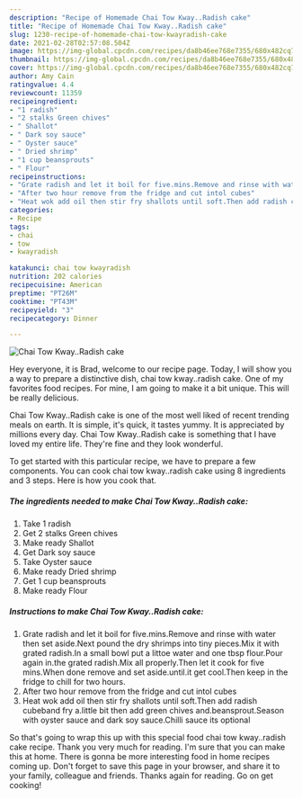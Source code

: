 ```yaml
---
description: "Recipe of Homemade Chai Tow Kway..Radish cake"
title: "Recipe of Homemade Chai Tow Kway..Radish cake"
slug: 1230-recipe-of-homemade-chai-tow-kwayradish-cake
date: 2021-02-28T02:57:08.504Z
image: https://img-global.cpcdn.com/recipes/da8b46ee768e7355/680x482cq70/chai-tow-kwayradish-cake-recipe-main-photo.jpg
thumbnail: https://img-global.cpcdn.com/recipes/da8b46ee768e7355/680x482cq70/chai-tow-kwayradish-cake-recipe-main-photo.jpg
cover: https://img-global.cpcdn.com/recipes/da8b46ee768e7355/680x482cq70/chai-tow-kwayradish-cake-recipe-main-photo.jpg
author: Amy Cain
ratingvalue: 4.4
reviewcount: 11359
recipeingredient:
- "1 radish"
- "2 stalks Green chives"
- " Shallot"
- " Dark soy sauce"
- " Oyster sauce"
- " Dried shrimp"
- "1 cup beansprouts"
- " Flour"
recipeinstructions:
- "Grate radish and let it boil for five.mins.Remove and rinse with water then set aside.Next pound the dry shrimps into tiny pieces.Mix it with grated radish.In a small bowl put a littoe water and one tbsp flour.Pour again in.the grated radish.Mix all properly.Then let it cook for five mins.When done remove and set aside.until.it get cool.Then keep in the fridge to chill for two hours."
- "After two hour remove from the fridge and cut intol cubes"
- "Heat wok add oil then stir fry shallots until soft.Then add radish cubeband fry a.little bit then add green chives and.beansprout.Season with oyster sauce and dark soy sauce.Chilli sauce its optional"
categories:
- Recipe
tags:
- chai
- tow
- kwayradish

katakunci: chai tow kwayradish 
nutrition: 202 calories
recipecuisine: American
preptime: "PT26M"
cooktime: "PT43M"
recipeyield: "3"
recipecategory: Dinner

---
```



![Chai Tow Kway..Radish cake](https://img-global.cpcdn.com/recipes/da8b46ee768e7355/680x482cq70/chai-tow-kwayradish-cake-recipe-main-photo.jpg)

Hey everyone, it is Brad, welcome to our recipe page. Today, I will show you a way to prepare a distinctive dish, chai tow kway..radish cake. One of my favorites food recipes. For mine, I am going to make it a bit unique. This will be really delicious.



Chai Tow Kway..Radish cake is one of the most well liked of recent trending meals on earth. It is simple, it's quick, it tastes yummy. It is appreciated by millions every day. Chai Tow Kway..Radish cake is something that I have loved my entire life. They're fine and they look wonderful.


To get started with this particular recipe, we have to prepare a few components. You can cook chai tow kway..radish cake using 8 ingredients and 3 steps. Here is how you cook that.

<!--inarticleads1-->

##### The ingredients needed to make Chai Tow Kway..Radish cake:

1. Take 1 radish
1. Get 2 stalks Green chives
1. Make ready  Shallot
1. Get  Dark soy sauce
1. Take  Oyster sauce
1. Make ready  Dried shrimp
1. Get 1 cup beansprouts
1. Make ready  Flour




<!--inarticleads2-->

##### Instructions to make Chai Tow Kway..Radish cake:

1. Grate radish and let it boil for five.mins.Remove and rinse with water then set aside.Next pound the dry shrimps into tiny pieces.Mix it with grated radish.In a small bowl put a littoe water and one tbsp flour.Pour again in.the grated radish.Mix all properly.Then let it cook for five mins.When done remove and set aside.until.it get cool.Then keep in the fridge to chill for two hours.
1. After two hour remove from the fridge and cut intol cubes
1. Heat wok add oil then stir fry shallots until soft.Then add radish cubeband fry a.little bit then add green chives and.beansprout.Season with oyster sauce and dark soy sauce.Chilli sauce its optional




So that's going to wrap this up with this special food chai tow kway..radish cake recipe. Thank you very much for reading. I'm sure that you can make this at home. There is gonna be more interesting food in home recipes coming up. Don't forget to save this page in your browser, and share it to your family, colleague and friends. Thanks again for reading. Go on get cooking!
